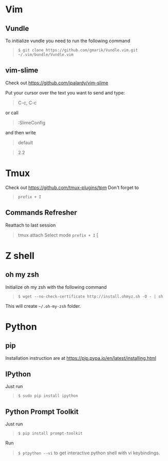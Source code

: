 # Vim

## Vundle

To initialize vundle you need to run the following command
> `$ git clone https://github.com/gmarik/Vundle.vim.git ~/.vim/bundle/Vundle.vim`

## vim-slime

Check out https://github.com/jpalardy/vim-slime

Put your cursor over the text you want to send and type:

> C-c, C-c

or call

> :SlimeConfig

and then write
> default

> 2.2

# Tmux

Check out https://github.com/tmux-plugins/tpm
Don't forget to
> `prefix + I`

## Commands Refresher
Reattach to last session
> tmux attach
Select mode
> `prefix + I` [

# Z shell

## oh my zsh

Initialize oh my zsh with the following command
> `$ wget --no-check-certificate http://install.ohmyz.sh -O - | sh`

This will create `~/.oh-my-zsh` folder.

# Python

## pip

Installation instruction are at https://pip.pypa.io/en/latest/installing.html

## IPython

Just run
> `$ sudo pip install ipython`

## Python Prompt Toolkit

Just run
> `$ pip install prompt-toolkit`

Run
>  `$ ptpython --vi`
to get interactive python shell with vi keybindings.

